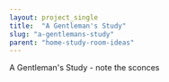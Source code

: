 ```yaml
---
layout: project_single
title:  "A Gentleman's Study"
slug: "a-gentlemans-study"
parent: "home-study-room-ideas"
---
```

A Gentleman's Study - note the sconces
